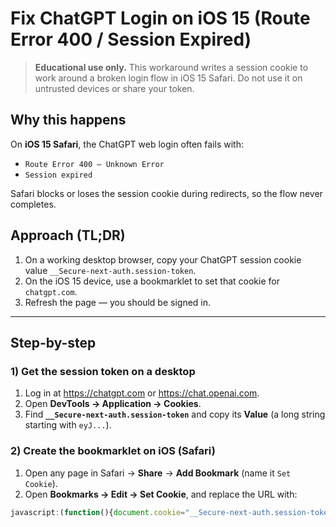 # Fix ChatGPT Login on iOS 15 (Route Error 400 / Session Expired)

> **Educational use only.** This workaround writes a session cookie to work around a broken login flow in iOS 15 Safari. Do not use it on untrusted devices or share your token.

## Why this happens
On **iOS 15 Safari**, the ChatGPT web login often fails with:
- `Route Error 400 – Unknown Error`
- `Session expired`

Safari blocks or loses the session cookie during redirects, so the flow never completes.

## Approach (TL;DR)
1. On a working desktop browser, copy your ChatGPT session cookie value `__Secure-next-auth.session-token`.
2. On the iOS 15 device, use a bookmarklet to set that cookie for `chatgpt.com`.
3. Refresh the page — you should be signed in.

---

## Step-by-step

### 1) Get the session token on a desktop
1. Log in at <https://chatgpt.com> or <https://chat.openai.com>.  
2. Open **DevTools → Application → Cookies**.  
3. Find **`__Secure-next-auth.session-token`** and copy its **Value** (a long string starting with `eyJ...`).

### 2) Create the bookmarklet on iOS (Safari)
1. Open any page in Safari → **Share** → **Add Bookmark** (name it `Set Cookie`).  
2. Open **Bookmarks → Edit → Set Cookie**, and replace the URL with:

```javascript
javascript:(function(){document.cookie="__Secure-next-auth.session-token=PASTE_YOUR_TOKEN_HERE; domain=chatgpt.com; path=/; secure";alert('Token set for chatgpt.com');})()
